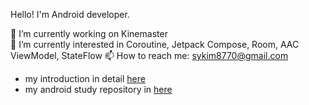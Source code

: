 Hello! I'm Android developer.  

🔭 I’m currently working on Kinemaster  
🌱 I’m currently interested in Coroutine, Jetpack Compose, Room, AAC ViewModel, StateFlow
📫 How to reach me: sykim8770@gmail.com

- my introduction in detail [here](https://github.com/yeon1216/introduce/blob/main/README.md)
- my android study repository in [here](https://github.com/yeon1216/android-study)


<!--
**yeon1216/yeon1216** is a ✨ _special_ ✨ repository because its `README.md` (this file) appears on your GitHub profile.

Here are some ideas to get you started:

- 🔭 I’m currently working on ...
- 🌱 I’m currently learning ...
- 👯 I’m looking to collaborate on ...
- 🤔 I’m looking for help with ...
- 💬 Ask me about ...
- 📫 How to reach me: ...
- 😄 Pronouns: ...
- ⚡ Fun fact: ...
-->
